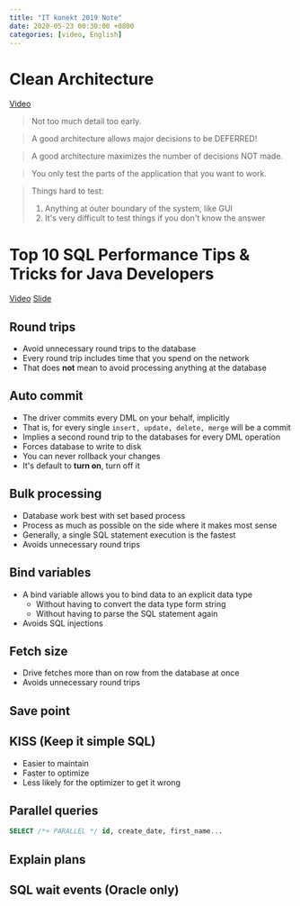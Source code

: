 ```yaml
---
title: "IT konekt 2019 Note"
date: 2020-05-23 00:30:00 +0800
categories: [video, English]
---
```


# Clean Architecture

[Video](https://www.youtube.com/watch?v=2dKZ-dWaCiU&t=1101s)

> Not too much detail too early.

> A good architecture allows major decisions to be DEFERRED!

> A good architecture maximizes the number of decisions NOT made.

> You only test the parts of the application that you want to work.

> Things hard to test:<br>
>
> 1. Anything at outer boundary of the system, like GUI
> 2. It's very difficult to test things if you don't know the answer

# Top 10 SQL Performance Tips & Tricks for Java Developers

[Video](https://www.youtube.com/watch?v=4yXRZa_yq0A)
[Slide](https://www.slideshare.net/gvenzl/top-10-sql-performance-tips-tricks-for-java-developers)

## Round trips

- Avoid unnecessary round trips to the database
- Every round trip includes time that you spend on the network
- That does **not** mean to avoid processing anything at the database

## Auto commit

- The driver commits every DML on your behalf, implicitly
- That is, for every single `insert, update, delete, merge` will be a commit
- Implies a second round trip to the databases for every DML operation
- Forces database to write to disk
- You can never rollback your changes
- It's default to **turn on**, turn off it

## Bulk processing

- Database work best with set based process
- Process as much as possible on the side where it makes most sense
- Generally, a single SQL statement execution is the fastest
- Avoids unnecessary round trips

## Bind variables

- A bind variable allows you to bind data to an explicit data type
  - Without having to convert the data type form string
  - Without having to parse the SQL statement again
- Avoids SQL injections

## Fetch size

- Drive fetches more than on row from the database at once
- Avoids unnecessary round trips

## Save point

## KISS (Keep it simple SQL)

- Easier to maintain
- Faster to optimize
- Less likely for the optimizer to get it wrong

## Parallel queries

```sql
SELECT /*+ PARALLEL */ id, create_date, first_name...
```

## Explain plans

## SQL wait events (Oracle only)